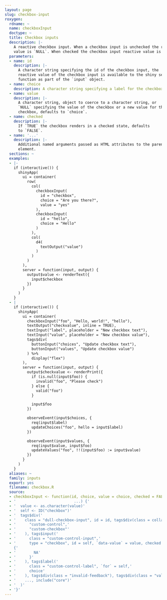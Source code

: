 ```yaml
---
layout: page
slug: checkbox-input
roxygen:
  rdname: ~
  name: checkboxInput
  doctype: ~
  title: Checkbox inputs
  description: |-
    A reactive checkbox input. When a checkbox input is unchecked the reactive
    value is `NULL`. When checked the checkbox input reactive value is `value`.
  parameters:
  - name: id
    description: |-
      A character string specifying the id of the checkbox input, the
      reactive value of the checkbox input is available to the shiny server
      function as part of the `input` object.
  - name: choice
    description: A character string specifying a label for the checkbox.
  - name: value
    description: |-
      A character string, object to coerce to a character string, or
      `NULL` specifying the value of the checkbox or a new value for the
      checkbox, defaults to `choice`.
  - name: checked
    description: |-
      If `TRUE` the checkbox renders in a checked state, defaults
      to `FALSE`.
  - name: '...'
    description: |-
      Additional named arguments passed as HTML attributes to the parent
      element.
  sections: ~
  examples:
  - |-
    if (interactive()) {
      shinyApp(
        ui = container(
          row(
            col(
              checkboxInput(
                id = "checkbox",
                choice = "Are you there?",
                value = "yes"
              ),
              checkboxInput(
                id = "hello",
                choice = "Hello"
              )
            ),
            col(
              d4(
                textOutput("value")
              )
            )
          )
        ),
        server = function(input, output) {
          output$value <- renderText({
            input$checkbox
          })
        }
      )
    }
  - |
    if (interactive()) {
      shinyApp(
        ui = container(
          checkboxInput("foo", "Hello, world!", "hello"),
          textOutput("checkvalue", inline = TRUE),
          textInput("label", placeholder = "New checkbox text"),
          textInput("value", placeholder = "New checkbox value"),
          tags$div(
            buttonInput("choices", "Update checkbox text"),
            buttonInput("values", "Update checkbox value")
          ) %>%
            display("flex")
        ),
        server = function(input, output) {
          output$checkvalue <- renderPrint({
            if (is.null(input$foo)) {
              invalid("foo", "Please check")
            } else {
              valid("foo")
            }

            input$foo
          })

          observeEvent(input$choices, {
            req(input$label)
            updateChoices("foo", hello = input$label)
          })

          observeEvent(input$values, {
            req(input$value, input$foo)
            updateValues("foo", !!(input$foo) := input$value)
          })
        }
      )
    }
  aliases: ~
  family: inputs
  export: yes
  filename: checkbox.R
  source:
  - checkboxInput <- function(id, choice, value = choice, checked = FALSE,
  - '                          ...) {'
  - '  value <- as.character(value)'
  - '  self <- ID("checkbox")'
  - '  tags$div('
  - '    class = "dull-checkbox-input", id = id, tags$div(class = collate('
  - '      "custom-control",'
  - '      "custom-checkbox"'
  - '    ), tags$input('
  - '      class = "custom-control-input",'
  - '      type = "checkbox", id = self, `data-value` = value, checked = if (checked)
    {'
  - '        NA'
  - '      }'
  - '    ), tags$label('
  - '      class = "custom-control-label", `for` = self,'
  - '      choice'
  - '    ), tags$div(class = "invalid-feedback"), tags$div(class = "valid-feedback")),'
  - '    ..., include("core")'
  - '  )'
  - '}'
---
```

